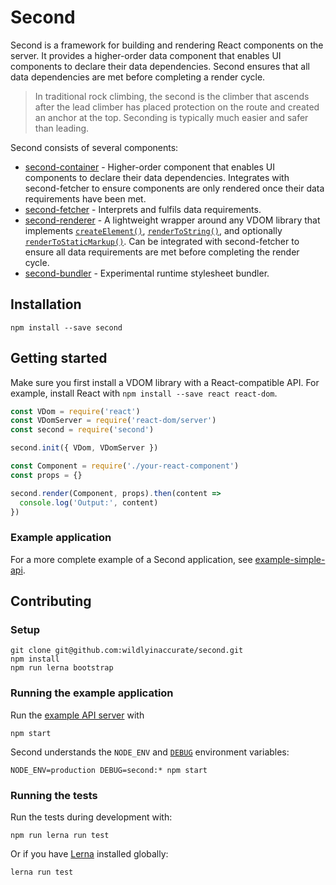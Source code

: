 # Second

Second is a framework for building and rendering React components on the server. It provides a higher-order data component that enables UI components to declare their data dependencies. Second ensures that all data dependencies are met before completing a render cycle.

> In traditional rock climbing, the second is the climber that ascends after the lead climber has placed protection on the route and created an anchor at the top. Seconding is typically much easier and safer than leading.

Second consists of several components:

- [second-container](packages/second-container) - Higher-order component that enables UI components to declare their data dependencies. Integrates with second-fetcher to ensure components are only rendered once their data requirements have been met.
- [second-fetcher](packages/second-fetcher) - Interprets and fulfils data requirements.
- [second-renderer](packages/second-renderer) - A lightweight wrapper around any VDOM library that implements [`createElement()`](https://facebook.github.io/react/docs/react-api.html#createelement), [`renderToString()`](https://facebook.github.io/react/docs/react-dom-server.html#rendertostring), and optionally [`renderToStaticMarkup()`](https://facebook.github.io/react/docs/react-dom-server.html#rendertostaticmarkup). Can be integrated with second-fetcher to ensure all data requirements are met before completing the render cycle.
- [second-bundler](packages/second-bundler) - Experimental runtime stylesheet bundler.

## Installation

```
npm install --save second
```

## Getting started

Make sure you first install a VDOM library with a React-compatible API. For example, install React with `npm install --save react react-dom`.

```js
const VDom = require('react')
const VDomServer = require('react-dom/server')
const second = require('second')

second.init({ VDom, VDomServer })

const Component = require('./your-react-component')
const props = {}

second.render(Component, props).then(content =>
  console.log('Output:', content)
})
```



### Example application

For a more complete example of a Second application, see [example-simple-api](packages/example-simple-api).

## Contributing

### Setup

```
git clone git@github.com:wildlyinaccurate/second.git
npm install
npm run lerna bootstrap
```

### Running the example application

Run the [example API server](packages/example-simple-api) with

```
npm start
```

Second understands the `NODE_ENV` and [`DEBUG`](https://www.npmjs.com/package/debug) environment variables:

```
NODE_ENV=production DEBUG=second:* npm start
```

### Running the tests

Run the tests during development with:

```
npm run lerna run test
```

Or if you have [Lerna](https://github.com/lerna/lerna) installed globally:

```
lerna run test
```
